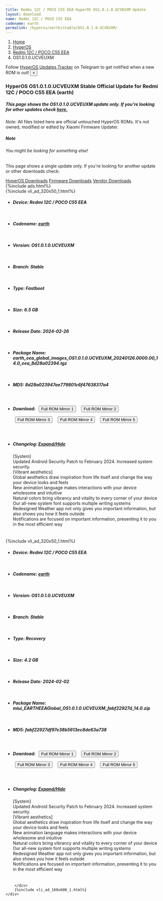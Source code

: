 ```yaml
---
title: Redmi 12C / POCO C55 EEA HyperOS OS1.0.1.0.UCVEUXM Update
layout: download
name: Redmi 12C / POCO C55 EEA
codename: earth
permalink: /hyperos/earth/stable/OS1.0.1.0.UCVEUXM/
---
```

<nav aria-label="breadcrumb">
    <ol class="breadcrumb">
        <li class="breadcrumb-item"><a href="/">Home</a></li>
        <li class="breadcrumb-item"><a href="/hyperos/">HyperOS</a></li>
        <li class="breadcrumb-item"><a href="/hyperos/earth/">Redmi 12C / POCO C55 EEA</a></li>
        <li class="breadcrumb-item active" aria-current="page">OS1.0.1.0.UCVEUXM</li>
    </ol>
</nav>
<div class="alert alert-primary alert-dismissible fade show" role="alert">
    Follow <a href="https://t.me/MIUIUpdatesTracker" class="alert-link">HyperOS Updates Tracker</a> on Telegram to get
    notified when a new ROM is out!
    <button type="button" class="close" data-dismiss="alert" aria-label="Close">
        <span aria-hidden="true">&times;</span>
    </button>
</div>
<div class="col-12 mx-auto">
    <h3 class="title bg-light p-2 rounded">HyperOS OS1.0.1.0.UCVEUXM Stable Official Update for Redmi 12C / POCO C55 EEA (earth)</h3>
    <h5>This page shows the OS1.0.1.0.UCVEUXM update only. If you're looking for other updates check
        <a href="/hyperos/earth/">here.</a></h5>
    <p><i>Note: </i>All files listed here are official untouched HyperOS ROMs.
        It's not owned, modified or edited by Xiaomi Firmware Updater.</p>
    <div class="card">
        <div class="card-body">
            <h5 class="card-title">Note</h5>
            <h6 class="card-subtitle mb-2 text-muted">You might be looking for something else!</h6>
            <p class="card-text">This page shows a single update only.
                If you're looking for another update or other downloads check:</p>
            <a href="/hyperos/" class="card-link">HyperOS Downloads</a>
            <a href="/firmware/" class="card-link">Firmware Downloads</a>
            <a href="/vendor/" class="card-link">Vendor Downloads</a>
        </div>
    </div>
    {%include ads.html%}
    <div class="row justify-content-center">
        <div class="col-10" id="downloads">
                    <div class="card card-body">
            {%include vli_ad_320x50_1.html%}
            <ul class="list-unstyled">
                <li style="padding-bottom: 10px;">
                    <h5><b>Device: </b>Redmi 12C / POCO C55 EEA</h5>
                </li>
                <li style="padding-bottom: 10px;">
                    <h5><b>Codename: </b> <a href="/hyperos/earth/" target="_blank">earth</a> </h5>
                </li>
                <li style="padding-bottom: 10px;">
                    <h5><b>Version: </b>OS1.0.1.0.UCVEUXM</h5>
                </li>
                <li style="padding-bottom: 10px;">
                    <h5><b>Branch: </b>Stable</h5>
                </li>
                <li style="padding-bottom: 10px;">
                    <h5><b>Type: </b>Fastboot</h5>
                </li>
                <li style="padding-bottom: 10px;">
                    <h5><b>Size: </b>6.5 GB</h5>
                </li>
                <li style="padding-bottom: 10px;">
                    <h5><b>Release Date: </b>2024-02-26</h5>
                </li>
                <li style="padding-bottom: 10px;">
                    <h5><b>Package Name: </b><span id="filename" class="text-dark">earth_eea_global_images_OS1.0.1.0.UCVEUXM_20240126.0000.00_14.0_eea_8d28a02394.tgz</span></h5>
                </li>
                <li style="padding-bottom: 10px;">
                    <h5><b>MD5: </b><span id="md5" class="text-muted">8d28a023947ae779801c6f47638317a4</span></h5>
                </li>
                <li style="padding-bottom: 10px;">
                    <h5><b>Download: </b> <button type="button" id="download" class="btn btn-primary" style="margin: 7px;" onclick="window.open('https://cdn-ota.azureedge.net/OS1.0.1.0.UCVEUXM/earth_eea_global_images_OS1.0.1.0.UCVEUXM_20240126.0000.00_14.0_eea_8d28a02394.tgz', '_blank');"><i class="fa fa-download"></i> Full ROM Mirror 1</button> <button type="button" id="download" class="btn btn-primary" style="margin: 7px;" onclick="window.open('https://cdnorg.d.miui.com/OS1.0.1.0.UCVEUXM/earth_eea_global_images_OS1.0.1.0.UCVEUXM_20240126.0000.00_14.0_eea_8d28a02394.tgz', '_blank');"><i class="fa fa-download"></i> Full ROM Mirror 2</button> <button type="button" id="download" class="btn btn-primary" style="margin: 7px;" onclick="window.open('https://bn.d.miui.com/OS1.0.1.0.UCVEUXM/earth_eea_global_images_OS1.0.1.0.UCVEUXM_20240126.0000.00_14.0_eea_8d28a02394.tgz', '_blank');"><i class="fa fa-download"></i> Full ROM Mirror 3</button> <button type="button" id="download" class="btn btn-primary" style="margin: 7px;" onclick="window.open('https://bigota.d.miui.com/OS1.0.1.0.UCVEUXM/earth_eea_global_images_OS1.0.1.0.UCVEUXM_20240126.0000.00_14.0_eea_8d28a02394.tgz', '_blank');"><i class="fa fa-download"></i> Full ROM Mirror 4</button> <button type="button" id="download" class="btn btn-primary" style="margin: 7px;" onclick="window.open('https://hugeota.d.miui.com/OS1.0.1.0.UCVEUXM/earth_eea_global_images_OS1.0.1.0.UCVEUXM_20240126.0000.00_14.0_eea_8d28a02394.tgz', '_blank');"><i class="fa fa-download"></i> Full ROM Mirror 5</button></h5>
                </li>
                <li style="padding-bottom: 10px;">
                    <h5><b>Changelog: </b><a href="#earth_1_changelog" data-toggle="collapse" role="button"
                            aria-expanded="false" aria-controls="earth_1_changelog"> <i class="fa fa-arrow-down"
                                aria-hidden="true"></i> Expand/Hide</a></h5>
                    <div class="collapse" id="earth_1_changelog">
                        <p id="changelog_text">[System]<br>Updated Android Security Patch to February 2024. Increased system security.<br>[Vibrant aesthetics]<br>Global aesthetics draw inspiration from life itself and change the way your device looks and feels<br>New animation language makes interactions with your device wholesome and intuitive<br>Natural colors bring vibrancy and vitality to every corner of your device<br>Our all-new system font supports multiple writing systems<br>Redesigned Weather app not only gives you important information, but also shows you how it feels outside<br>Notifications are focused on important information, presenting it to you in the most efficient way</p>
                    </div>
                </li>
            </ul>
        </div>
        <div class="card card-body">
            {%include vli_ad_320x50_1.html%}
            <ul class="list-unstyled">
                <li style="padding-bottom: 10px;">
                    <h5><b>Device: </b>Redmi 12C / POCO C55 EEA</h5>
                </li>
                <li style="padding-bottom: 10px;">
                    <h5><b>Codename: </b> <a href="/hyperos/earth/" target="_blank">earth</a> </h5>
                </li>
                <li style="padding-bottom: 10px;">
                    <h5><b>Version: </b>OS1.0.1.0.UCVEUXM</h5>
                </li>
                <li style="padding-bottom: 10px;">
                    <h5><b>Branch: </b>Stable</h5>
                </li>
                <li style="padding-bottom: 10px;">
                    <h5><b>Type: </b>Recovery</h5>
                </li>
                <li style="padding-bottom: 10px;">
                    <h5><b>Size: </b>4.2 GB</h5>
                </li>
                <li style="padding-bottom: 10px;">
                    <h5><b>Release Date: </b>2024-02-02</h5>
                </li>
                <li style="padding-bottom: 10px;">
                    <h5><b>Package Name: </b><span id="filename" class="text-dark">miui_EARTHEEAGlobal_OS1.0.1.0.UCVEUXM_fabf22927d_14.0.zip</span></h5>
                </li>
                <li style="padding-bottom: 10px;">
                    <h5><b>MD5: </b><span id="md5" class="text-muted">fabf22927df97e38b5613ec8de63a738</span></h5>
                </li>
                <li style="padding-bottom: 10px;">
                    <h5><b>Download: </b> <button type="button" id="download" class="btn btn-primary" style="margin: 7px;" onclick="window.open('https://cdn-ota.azureedge.net/OS1.0.1.0.UCVEUXM/miui_EARTHEEAGlobal_OS1.0.1.0.UCVEUXM_fabf22927d_14.0.zip', '_blank');"><i class="fa fa-download"></i> Full ROM Mirror 1</button> <button type="button" id="download" class="btn btn-primary" style="margin: 7px;" onclick="window.open('https://cdnorg.d.miui.com/OS1.0.1.0.UCVEUXM/miui_EARTHEEAGlobal_OS1.0.1.0.UCVEUXM_fabf22927d_14.0.zip', '_blank');"><i class="fa fa-download"></i> Full ROM Mirror 2</button> <button type="button" id="download" class="btn btn-primary" style="margin: 7px;" onclick="window.open('https://bn.d.miui.com/OS1.0.1.0.UCVEUXM/miui_EARTHEEAGlobal_OS1.0.1.0.UCVEUXM_fabf22927d_14.0.zip', '_blank');"><i class="fa fa-download"></i> Full ROM Mirror 3</button> <button type="button" id="download" class="btn btn-primary" style="margin: 7px;" onclick="window.open('https://bigota.d.miui.com/OS1.0.1.0.UCVEUXM/miui_EARTHEEAGlobal_OS1.0.1.0.UCVEUXM_fabf22927d_14.0.zip', '_blank');"><i class="fa fa-download"></i> Full ROM Mirror 4</button> <button type="button" id="download" class="btn btn-primary" style="margin: 7px;" onclick="window.open('https://hugeota.d.miui.com/OS1.0.1.0.UCVEUXM/miui_EARTHEEAGlobal_OS1.0.1.0.UCVEUXM_fabf22927d_14.0.zip', '_blank');"><i class="fa fa-download"></i> Full ROM Mirror 5</button></h5>
                </li>
                <li style="padding-bottom: 10px;">
                    <h5><b>Changelog: </b><a href="#earth_2_changelog" data-toggle="collapse" role="button"
                            aria-expanded="false" aria-controls="earth_2_changelog"> <i class="fa fa-arrow-down"
                                aria-hidden="true"></i> Expand/Hide</a></h5>
                    <div class="collapse" id="earth_2_changelog">
                        <p id="changelog_text">[System]<br>Updated Android Security Patch to February 2024. Increased system security.<br>[Vibrant aesthetics]<br>Global aesthetics draw inspiration from life itself and change the way your device looks and feels<br>New animation language makes interactions with your device wholesome and intuitive<br>Natural colors bring vibrancy and vitality to every corner of your device<br>Our all-new system font supports multiple writing systems<br>Redesigned Weather app not only gives you important information, but also shows you how it feels outside<br>Notifications are focused on important information, presenting it to you in the most efficient way</p>
                    </div>
                </li>
            </ul>
        </div>

        </div>
        {%include vli_ad_160x600_1.html%}
    </div>
</div>
